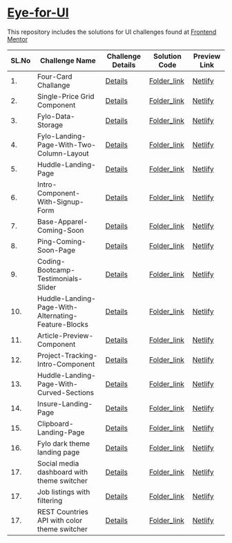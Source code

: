 # [Eye-for-UI](https://www.google.com) 

This repository includes the solutions for UI challenges found at [Frontend Mentor](https://www.frontendmentor.io/dashboard) 

| SL.No | Challenge Name                                     | Challenge Details                     | Solution Code                         | Preview Link
| ----- | -------------------------------------------------- | ------------------------------------- | ------------------------------------- | ----------------------------------- | 
| 1.    | Four-Card Challange                                | [Details](https://www.frontendmentor.io/challenges/four-card-feature-section-weK1eFYK)     | [Folder_link](https://github.com/guarmo/Eye-for-UI/tree/master/four-card-feature-master) | [Netlify](https://unruffled-shockley-efb4e6.netlify.app/)   |
| 2.    | Single-Price Grid Component                        | [Details](https://www.frontendmentor.io/challenges/single-price-grid-component-5ce41129d0ff452fec5abbbc)     | [Folder_link](https://github.com/guarmo/Eye-for-UI/tree/master/single-price-grid-component-master) | [Netlify](https://infallible-heyrovsky-62b144.netlify.app/)   |
| 3.    | Fylo-Data-Storage                                  | [Details](https://www.frontendmentor.io/challenges/fylo-data-storage-component-1dZPRbV5n)     | [Folder_link](https://github.com/guarmo/Eye-for-UI/tree/master/fylo-data-storage-component-master) | [Netlify](https://lucid-yalow-cf0e99.netlify.app/)   |
| 4.    | Fylo-Landing-Page-With-Two-Column-Layout           | [Details](https://www.frontendmentor.io/challenges/fylo-landing-page-with-two-column-layout-5ca5ef041e82137ec91a50f5)     | [Folder_link](https://github.com/guarmo/Eye-for-UI/tree/master/fylo-landing-page-master) | [Netlify](https://mystifying-pare-e42ea7.netlify.app/)   |
| 5.    | Huddle-Landing-Page                                | [Details](https://www.frontendmentor.io/challenges/huddle-landing-page-with-a-single-introductory-section-B_2Wvxgi0)     | [Folder_link](https://github.com/guarmo/Eye-for-UI/tree/master/huddle-landing-page-with-single-introductory-section-master) | [Netlify](https://brave-goldwasser-4cc1d3.netlify.app/)   |
| 6.    | Intro-Component-With-Signup-Form                   | [Details](https://www.frontendmentor.io/challenges/intro-component-with-signup-form-5cf91bd49edda32581d28fd1)     | [Folder_link](https://github.com/guarmo/Eye-for-UI/tree/master/intro-component-with-signup-form-master-master) | [Netlify](https://vibrant-bohr-7fe5b7.netlify.app/)   |
| 7.    | Base-Apparel-Coming-Soon                           | [Details](https://www.frontendmentor.io/challenges/base-apparel-coming-soon-page-5d46b47f8db8a7063f9331a0)     | [Folder_link](https://github.com/guarmo/Eye-for-UI/tree/master/base-apparel-coming-soon-master) | [Netlify](https://romantic-jepsen-0705cb.netlify.app/)   |
| 8.    | Ping-Coming-Soon-Page                              | [Details](https://www.frontendmentor.io/challenges/ping-single-column-coming-soon-page-5cadd051fec04111f7b848da)     | [Folder_link](https://github.com/guarmo/Eye-for-UI/tree/master/ping-coming-soon-page-master) | [Netlify](https://nifty-archimedes-6bcbf9.netlify.app/)   |
| 9.    | Coding-Bootcamp-Testimonials-Slider                | [Details](https://www.frontendmentor.io/challenges/coding-bootcamp-testimonials-slider-4FNyLA8JL)     | [Folder_link](https://github.com/guarmo/Eye-for-UI/tree/master/coding-bootcamp-testimonials-slider-master) | [Netlify](https://friendly-goldstine-a7a3ae.netlify.app/)   |
| 10.   | Huddle-Landing-Page-With-Alternating-Feature-Blocks| [Details](https://www.frontendmentor.io/challenges/huddle-landing-page-with-alternating-feature-blocks-5ca5f5981e82137ec91a5100)     | [Folder_link](https://github.com/guarmo/Eye-for-UI/tree/master/huddle-landing-page-with-alternating-feature-blocks-master) | [Netlify](https://suspicious-shockley-b11cc1.netlify.app/)   |
| 11.   | Article-Preview-Component                          | [Details](https://www.frontendmentor.io/challenges/article-preview-component-dYBN_pYFT)     | [Folder_link](https://github.com/guarmo/Eye-for-UI/tree/master/article-preview-master) | [Netlify](https://upbeat-babbage-554976.netlify.app/)   |
| 12.   | Project-Tracking-Intro-Component                   | [Details](https://www.frontendmentor.io/challenges/project-tracking-intro-component-5d289097500fcb331a67d80e)     | [Folder_link](https://github.com/guarmo/Eye-for-UI/tree/master/project-tracking-intro-component-master-master) | [Netlify](https://hopeful-kepler-90c14c.netlify.app/)   |
| 13.   | Huddle-Landing-Page-With-Curved-Sections           | [Details](https://www.frontendmentor.io/challenges/huddle-landing-page-with-curved-sections-5ca5ecd01e82137ec91a50f2)     | [Folder_link](https://github.com/guarmo/Eye-for-UI/tree/master/huddle-landing-page-with-curved-section-master-master) | [Netlify](https://unruffled-panini-c9af28.netlify.app/)   |
| 14.   | Insure-Landing-Page                                | [Details](https://www.frontendmentor.io/challenges/insure-landing-page-uTU68JV8)     | [Folder_link](https://github.com/guarmo/Eye-for-UI/tree/master/insure-landing-page-master) | [Netlify](https://inspiring-borg-4e02e6.netlify.app/)   |
| 15.   | Clipboard-Landing-Page                             | [Details](https://www.frontendmentor.io/challenges/clipboard-landing-page-5cc9bccd6c4c91111378ecb9)     | [Folder_link](https://github.com/guarmo/Eye-for-UI/tree/master/clipboard-landing-page-master) | [Netlify](https://gifted-lichterman-d8f328.netlify.app/)   |
| 16.   | Fylo dark theme landing page                       | [Details](https://www.frontendmentor.io/challenges/fylo-dark-theme-landing-page-5ca5f2d21e82137ec91a50fd)     | [Folder_link](https://github.com/guarmo/Eye-for-UI/tree/master/fylo-dark-theme-landing-page-master) | [Netlify](https://quirky-jackson-e7e142.netlify.app/)   
| 17.   | Social media dashboard with theme switcher         | [Details](https://www.frontendmentor.io/challenges/social-media-dashboard-with-theme-switcher-6oY8ozp_H)     | [Folder_link](https://github.com/guarmo/Eye-for-UI/tree/master/social-media-dashboard-theme-switcher-master) | [Netlify](https://quirky-mayer-0d8e57.netlify.app/)   
| 17.   | Job listings with filtering         | [Details](https://www.frontendmentor.io/solutions/job-listings-with-filtering-IgADptmX1)     | [Folder_link](https://github.com/guarmo/Eye-for-UI/tree/master/static-job-listings-master) | [Netlify](https://peaceful-jang-1e3815.netlify.app/)   
| 17.   | REST Countries API with color theme switcher        | [Details](https://www.frontendmentor.io/challenges/rest-countries-api-with-color-theme-switcher-5cacc469fec04111f7b848ca)     | [Folder_link]() | [Netlify]()   
